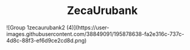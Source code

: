 <h1 align="center"> ZecaUrubank </h1>
![Group 1zecaurubank2 (4)](https://user-images.githubusercontent.com/38849091/195878638-fa2e316c-737c-4d8c-88f3-ef6d9ce2cd8d.png)
